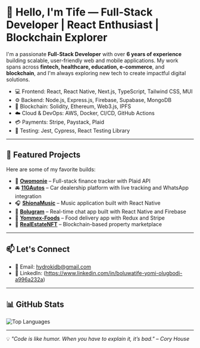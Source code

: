 # 👋 Hello, I'm Tife — Full-Stack Developer | React Enthusiast | Blockchain Explorer 

I'm a passionate **Full-Stack Developer** with over **6 years of experience** building scalable, user-friendly web and mobile applications. My work spans across **fintech, healthcare, education, e-commerce**, and **blockchain**, and I'm always exploring new tech to create impactful digital solutions.

- 💻 Frontend: React, React Native, Next.js, TypeScript, Tailwind CSS, MUI  
- ⚙️ Backend: Node.js, Express.js, Firebase, Supabase, MongoDB  
- 🔐 Blockchain: Solidity, Ethereum, Web3.js, IPFS  
- ☁️ Cloud & DevOps: AWS, Docker, CI/CD, GitHub Actions  
- 💳 Payments: Stripe, Paystack, Plaid  
- 🧪 Testing: Jest, Cypress, React Testing Library  

---

## 🚀 Featured Projects

Here are some of my favorite builds:

- 🧾 **[Owomonie](https://github.com/Owomonie)** – Full-stack finance tracker with Plaid API  
- 🚘 **[11GAutos](https://github.com/yommexg/11GAutos)** – Car dealership platform with live tracking and WhatsApp integration  
- 🎧 **[ShionaMusic](https://github.com/yommexg/Shiona-music)** – Music application built with React Native  
- 💬 **[Bolugram](https://github.com/yommexg/bolugram)** – Real-time chat app built with React Native and Firebase  
- 🍔 **[Yommex-Foods](https://github.com/yommexg/yommex-foods)** – Food delivery app with Redux and Stripe  
- 🧱 **[RealEstateNFT](https://github.com/yommexg/realestatenft)** – Blockchain-based property marketplace  


---

## 📫 Let's Connect

- 📧 Email: [hydrokidb@gmail.com](mailto:hydrokidb@gmail.com)  
- 💼 LinkedIn: (https://www.linkedin.com/in/boluwatife-yomi-olugbodi-a996a232a)  

---

## 📊 GitHub Stats


![Top Languages](https://github-readme-stats.vercel.app/api/top-langs/?username=yommexg&layout=compact&theme=radical)

---

💡 *"Code is like humor. When you have to explain it, it’s bad." – Cory House*

